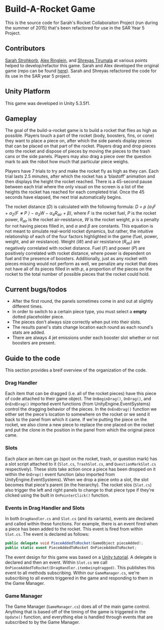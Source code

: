 # Build-A-Rocket Game

This is the source code for Sarah's Rocket Collaboraiton Project (run during the summer of 2015) that's been refactored for use in the SAR Year 5 Project. 

## Contributors

[Sarah Strohkorb](mailto:sarah.strohkorb@yale.edu), [Alex Ringlein](mailto:alexander.ringlein@yale.edu), and [Shreyas Tirumala](mailto:shreyas.tirumala@yale.edu) at various points helped to develop/refactor this game. Sarah and Alex developed the original game (repo can be found [here](https://github.com/sstrohkorb/rocketgame_v01)). Sarah and Shreyas refactored the code for its use in the SAR year 5 project. 

## Unity Platform

This game was developed in Unity 5.3.5f1. 

## Gameplay

The goal of the build-a-rocket game is to build a rocket that flies as high as possible. Players touch a part of the rocket (body, boosters, fins, or cone) they want to place a piece on, after which the side panels display pieces that can be placed on that part of the rocket. Players drag and drop pieces onto the rocket and dispose of pieces by moving the pieces to the trash cans or the side panels. Players may also drag a piece over the question mark to ask the robot how much that particular piece weighs.

Players have 7 trials to try and make the rocket fly as high as they can. Each trial lasts 2.5 minutes, after which the rocket has a ‘blastoff’ animation and then displays the height the rocket reached. There is a 45-second pause between each trial where the only visual on the screen is a list of the heights the rocket has reached for each completed trial. Once the 45 seconds have elapsed, the next trial automatically begins.

The rocket distance (*D*) is calculated with the following formula: *D = p (α<sub>1</sub>F + α<sub>2</sub>(F ∗ P ) − α<sub>3</sub>W − α<sub>4</sub>R<sub>air</sub> + β)*, where *F* is the rocket fuel, *P* is the rocket power, *R<sub>air</sub>* is the rocket air-resistance, *W* is the rocket weight, *p* is a penalty for not having pieces filled in, and *α* and *β* are constants. This equation is not meant to simulate real-world rocket dynamics, but rather, the intuitive relationship of each of the four factors highlighted in the game (fuel, power, weight, and air resistance). Weight (*W*) and air resistance (*R<sub>air</sub>*) are negatively correlated with rocket distance. Fuel (*F*) and power (*P*) are positively correlated with rocket distance, where power is dependent on fuel and the presence of boosters. Additionally, just as any rocket with pieces missing would not perform as well, we penalize any rocket that does not have all of its pieces filled in with *p*, a proportion of the pieces on the rocket to the total number of possible pieces that the rocket could hold.

## Current bugs/todos
- After the first round, the panels sometimes come in and out at slightly different times.
- In order to switch to a certain piece type, you must select a **empty** dotted placeholder piece. 
- The pieces don't always size correctly when put into their slots. 
- The results panel's stats change location each round as each round's stats are added. 
- There are always 4 jet emissions under each booster slot whether or not boosters are present. 

## Guide to the code
This section provides a breif overview of the organization of the code. 

### Drag Handler

Each item that can be dragged (i.e. all of the rocket pieces) have this piece of code attached to their game object. The `OnBeginDrag()`, `OnDrag()`, and `OnEndDrag()` imported event functions (from UnityEngine.EventSystems) control the dragging behavior of the pieces. In the `OnEndDrag()` function we either set the piece's location to somewhere on the rocket or we send it back to the panel from which it came. If we're putting the piece on the rocket, we also clone a new piece to replace the one placed on the rocket and put the clone in the position in the panel from which the original piece came. 

### Slots

Each place an item can go (spot on the rocket, trash, or question mark) has a slot script attached to it (`Slot.cs`, `TrashSlot.cs`, and `QuestionMarkSlot.cs` respectively). These slots take action once a piece has been dropped on it within the `OnDrop()` event function (also imported from UnityEngine.EventSystems). When we drop a piece onto a slot, the slot becomes that piece's parent (in the hierarchy). The rocket slos (`Slot.cs`) also trigger the left and right panels to change to that piece type if they're clicked using the built in `OnPointerClick()` function. 

### Events in Drag Handler and Slots
In both `DragHandler.cs` and `Slot.cs` (and its variants), events are declared and called within these functions. For example, there is an event fired when a piece has been added to the rocket. This event is fired from within `Slot.cs`. The event is declared as follows: 
```cs
public delegate void PieceAddedToRocket(GameObject pieceAdded);
public static event PieceAddedToRocket OnPieceAddedToRocket;
```

The event design for this game was based on a [Unity tutorial](https://unity3d.com/learn/tutorials/topics/scripting/events). A delegate is declared and then an event. Within `Slot.cs` we call `OnPieceAddedToRocket(DragHandler.itembeingdragged)`. This publishes this event to all methods subscribing. Within our `GameManager.cs`, we're subscribing to all events triggered in the game and responding to them in the Game Manager.  

### Game Manager
The Game Manager (`GameManager.cs`) does all of the main game control. Anything that is based off of the timing of the game is triggered in the `Update()` function, and everything else is handled through events that are subscribed to by the Game Manager. 






